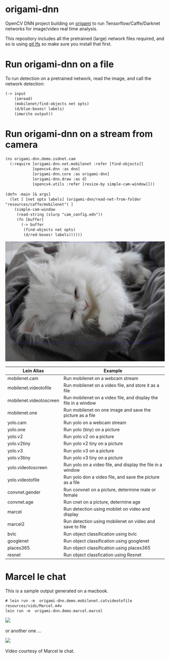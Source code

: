 # origami-dnn

OpenCV DNN project building on [origami](https://github.com/hellonico/origami) to run Tensorflow/Caffe/Darknet networks for image/video real time analysis.

This repository includes all the pretrained (large) network files required, and so is using [git lfs](https://git-lfs.github.com/) so make sure you install that first.



# Run origami-dnn on a file 

To run detection on a pretrained network, read the image, and call the network detection:

```
(-> input
    (imread)
    (mobilenet/find-objects net opts)
    (d/blue-boxes! labels)
    (imwrite output))
```

# Run origami-dnn on a stream from camera

```
(ns origami-dnn.demo.ssdnet.cam
  (:require [origami-dnn.net.mobilenet :refer [find-objects]]
            [opencv4.dnn :as dnn]
            [origami-dnn.core :as origami-dnn]
            [origami-dnn.draw :as d]
            [opencv4.utils :refer [resize-by simple-cam-window]]))

(defn -main [& args]
  (let [ [net opts labels] (origami-dnn/read-net-from-folder "resources/caffe/mobilenet") ]
    (simple-cam-window
     (read-string (slurp "cam_config.edn"))
     (fn [buffer]
       (-> buffer 
        (find-objects net opts) 
        (d/red-boxes! labels))))))
```



![doc/detected.jpg](doc/detected.jpg)

| Lein Alias           | Example                                                      |
| -------------------- | ------------------------------------------------------------ |
| mobilenet.cam           | Run mobilenet on a webcam stream                    |
| mobilenet.videotofile   | Run mobilenet on a video file, and store it as a file  |
| mobilenet.videotoscreen | Run mobilenet on a video file, and display the file in a window |
| mobilenet.one           | Run mobilenet on one image and save the picture as a file |
| yolo.cam             | Run yolo on a webcam stream                                  |
| yolo.one             | Run yolo (tiny) on a picture                                 |
| yolo.v2              | Run yolo v2 on a picture                                     |
| yolo.v2tiny          | Run yolo v2 tiny on a picture                                |
| yolo.v3              | Run yolo v3 on a picture                                     |
| yolo.v3tiny          | Run yolo v3 tiny on a picture                                |
| yolo.videotoscreen   | Run yolo on a video file, and display the file in a window   |
| yolo.videotofile     | Run yolo don a video file, and save the picture as a file    |
| convnet.gender   | Run convnet on a picture, determine male or female |
| convnet.age | Run cnet on a picture, determine age                      |
| marcel | Run detection using mobilet on video and display |
| marcel2 | Run detection using mobilenet on video and save to file |
| bvlc | Run object classification using bvlc |
| googlenet | Run object classification using googlenet |
| places365 | Run object classification using places365 |
| resnet | Run object classfication using Resnet |

# Marcel le chat

This is a sample output generated on a macbook.

```
# lein run -m  origami-dnn.demo.mobilenet.catvideotofile resources/vids/Marcel.m4v
lein run -m  origami-dnn.demo.marcel.marcel
```

![](doc/marcel.gif)

or another one ...

![](doc/marcel2.gif)

Video courtesy of Marcel le chat.
